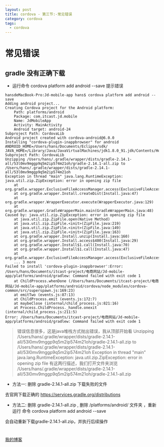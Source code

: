 ```yaml
---
layout: post
title: cordova - 第三节:-常见错误
category: cordova
tags:
  - cordova
---
```


# 常见错误

## gradle 没有正确下载

- 运行命令 cordova platform add android --save 提示错误

```shell
hansdeMacBook-Pro:Jd-mobile-app hans$ cordova platform add android --save
Adding android project...
Creating Cordova project for the Android platform:
	Path: platforms/android
	Package: com.itcast.jd.mobile
	Name: JdMobileApp
	Activity: MainActivity
	Android target: android-24
Subproject Path: CordovaLib
Android project created with cordova-android@6.0.0
Installing "cordova-plugin-inappbrowser" for android
ANDROID_HOME=/Users/hans/Documents/Eclipse/sdk/
JAVA_HOME=/Library/Java/JavaVirtualMachines/jdk1.8.0_91.jdk/Contents/Home
Subproject Path: CordovaLib
Unzipping /Users/hans/.gradle/wrapper/dists/gradle-2.14.1-all/53l0mv9mggp9q5m2ip574m21oh/gradle-2.14.1-all.zip to /Users/hans/.gradle/wrapper/dists/gradle-2.14.1-all/53l0mv9mggp9q5m2ip574m21oh
Exception in thread "main" java.lang.RuntimeException: java.util.zip.ZipException: error in opening zip file
	at org.gradle.wrapper.ExclusiveFileAccessManager.access(ExclusiveFileAccessManager.java:78)
	at org.gradle.wrapper.Install.createDist(Install.java:47)
	at org.gradle.wrapper.WrapperExecutor.execute(WrapperExecutor.java:129)
	at org.gradle.wrapper.GradleWrapperMain.main(GradleWrapperMain.java:48)
Caused by: java.util.zip.ZipException: error in opening zip file
	at java.util.zip.ZipFile.open(Native Method)
	at java.util.zip.ZipFile.<init>(ZipFile.java:219)
	at java.util.zip.ZipFile.<init>(ZipFile.java:149)
	at java.util.zip.ZipFile.<init>(ZipFile.java:163)
	at org.gradle.wrapper.Install.unzip(Install.java:160)
	at org.gradle.wrapper.Install.access$400(Install.java:29)
	at org.gradle.wrapper.Install$1.call(Install.java:70)
	at org.gradle.wrapper.Install$1.call(Install.java:47)
	at org.gradle.wrapper.ExclusiveFileAccessManager.access(ExclusiveFileAccessManager.java:65)
	... 3 more
Failed to install 'cordova-plugin-inappbrowser':Error: /Users/hans/Documents/itcast-project/电商网站/Jd-mobile-app/platforms/android/gradlew: Command failed with exit code 1
    at ChildProcess.whenDone (/Users/hans/Documents/itcast-project/电商网站/Jd-mobile-app/platforms/android/cordova/node_modules/cordova-common/src/superspawn.js:169:23)
    at emitTwo (events.js:87:13)
    at ChildProcess.emit (events.js:172:7)
    at maybeClose (internal/child_process.js:821:16)
    at Process.ChildProcess._handle.onexit (internal/child_process.js:211:5)
Error: /Users/hans/Documents/itcast-project/电商网站/Jd-mobile-app/platforms/android/gradlew: Command failed with exit code 1
```

> 错误信息很多，这是java堆栈方式抛出错误，我从顶部开始看
> Unzipping /Users/hans/.gradle/wrapper/dists/gradle-2.14.1-all/53l0mv9mggp9q5m2ip574m21oh/gradle-2.14.1-all.zip to /Users/hans/.gradle/wrapper/dists/gradle-2.14.1-all/53l0mv9mggp9q5m2ip574m21oh
> Exception in thread "main" java.lang.RuntimeException: java.util.zip.ZipException: error in opening zip file
> 有这两行描述，我们打开文件夹浏览 /Users/hans/.gradle/wrapper/dists/gradle-2.14.1-all/53l0mv9mggp9q5m2ip574m21oh/gradle-2.14.1-all.zip

- 方法一: 删除 gradle-2.14.1-all.zip 下载失败的文件

去官网下载正确的
https://services.gradle.org/distributions

- 方法二: 删除 gradle-2.14.1-all.zip , 删除 /platforms/android/ 文件夹 ，重新运行 命令 cordova platform add android --save

会自动重新下载gradle-2.14.1-all.zip，并执行后续操作

# 




[我的博客](https://hans007.github.io)